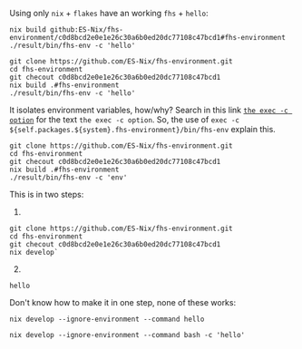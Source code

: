 

Using only `nix` + `flakes` have an working `fhs` + `hello`:
```
nix build github:ES-Nix/fhs-environment/c0d8bcd2e0e1e26c30a6b0ed20dc77108c47bcd1#fhs-environment
./result/bin/fhs-env -c 'hello'
```


```
git clone https://github.com/ES-Nix/fhs-environment.git
cd fhs-environment
git checout c0d8bcd2e0e1e26c30a6b0ed20dc77108c47bcd1
nix build .#fhs-environment
./result/bin/fhs-env -c 'hello'
```


It isolates environment variables, how/why?
Search in this link [`the exec -c option`](https://www.putorius.net/exec-command.html) for the text
`the exec -c option`. So, the use of `exec -c ${self.packages.${system}.fhs-environment}/bin/fhs-env`
explain this.

```
git clone https://github.com/ES-Nix/fhs-environment.git
cd fhs-environment
git checout c0d8bcd2e0e1e26c30a6b0ed20dc77108c47bcd1
nix build .#fhs-environment
./result/bin/fhs-env -c 'env'
```

This is in two steps:

1)
```
git clone https://github.com/ES-Nix/fhs-environment.git
cd fhs-environment
git checout c0d8bcd2e0e1e26c30a6b0ed20dc77108c47bcd1
nix develop`
```

2)
`hello`

Don't know how to make it in one step, none of these works:

`nix develop --ignore-environment --command hello`

`nix develop --ignore-environment --command bash -c 'hello'`
